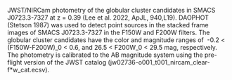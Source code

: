 JWST/NIRCam photometry of the globular cluster candidates in SMACS J0723.3-7327 at z = 0.39 (Lee et al. 2022, ApJL, 940,L19). DAOPHOT (Stetson 1987) was used to detect point sources in the stacked frame images of SMACS J0723.3-7327 in the F150W and F200W filters. The globular cluster candidates have the color and magnitude ranges of  -0.2 < (F150W-F200W)_0 < 0.6, and 26.5 < F200W_0 < 29.5 mag, respectively. The photometry is calibrated to the AB magnitude system using the pre-flight version of the JWST catalog (jw02736-o001_t001_nircam_clear-f*w_cat.ecsv).
